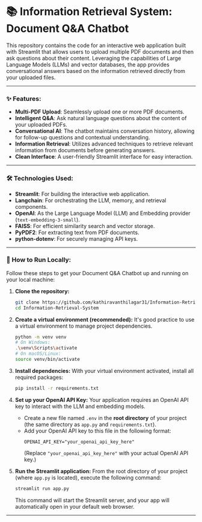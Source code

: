 # 📚 Information Retrieval System: Document Q&A Chatbot

This repository contains the code for an interactive web application built with Streamlit that allows users to upload multiple PDF documents and then ask questions about their content. Leveraging the capabilities of Large Language Models (LLMs) and vector databases, the app provides conversational answers based on the information retrieved directly from your uploaded files.

---

### ✨ Features:

* **Multi-PDF Upload**: Seamlessly upload one or more PDF documents.
* **Intelligent Q&A**: Ask natural language questions about the content of your uploaded PDFs.
* **Conversational AI**: The chatbot maintains conversation history, allowing for follow-up questions and contextual understanding.
* **Information Retrieval**: Utilizes advanced techniques to retrieve relevant information from documents before generating answers.
* **Clean Interface**: A user-friendly Streamlit interface for easy interaction.

---

### 🛠️ Technologies Used:

* **Streamlit**: For building the interactive web application.
* **Langchain**: For orchestrating the LLM, memory, and retrieval components.
* **OpenAI**: As the Large Language Model (LLM) and Embedding provider (`text-embedding-3-small`).
* **FAISS**: For efficient similarity search and vector storage.
* **PyPDF2**: For extracting text from PDF documents.
* **python-dotenv**: For securely managing API keys.

---

### 🚀 How to Run Locally:

Follow these steps to get your Document Q&A Chatbot up and running on your local machine:

1.  **Clone the repository:**
    ```bash
    git clone https://github.com/kathiravanthilagar31/Information-Retrieval-System.git
    cd Information-Retrieval-System
    ```

2.  **Create a virtual environment (recommended):**
    It's good practice to use a virtual environment to manage project dependencies.
    ```bash
    python -m venv venv
    # On Windows:
    .\venv\Scripts\activate
    # On macOS/Linux:
    source venv/bin/activate
    ```

3.  **Install dependencies:**
    With your virtual environment activated, install all required packages:
    ```bash
    pip install -r requirements.txt
    ```

4.  **Set up your OpenAI API Key:**
    Your application requires an OpenAI API key to interact with the LLM and embedding models.
    * Create a new file named `.env` in the **root directory** of your project (the same directory as `app.py` and `requirements.txt`).
    * Add your OpenAI API key to this file in the following format:
        ```
        OPENAI_API_KEY="your_openai_api_key_here"
        ```
        (Replace `"your_openai_api_key_here"` with your actual OpenAI API key.)

5.  **Run the Streamlit application:**
    From the root directory of your project (where `app.py` is located), execute the following command:
    ```bash
    streamlit run app.py
    ```
    This command will start the Streamlit server, and your app will automatically open in your default web browser.

---
